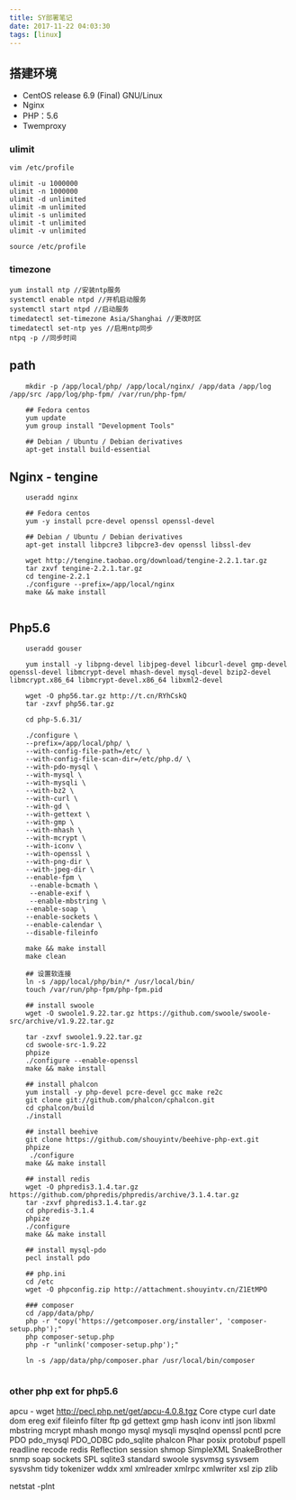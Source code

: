 ```yaml
---
title: SY部署笔记
date: 2017-11-22 04:03:30
tags: [linux]
---
```


## 搭建环境

* CentOS release 6.9 (Final) GNU/Linux
* Nginx
* PHP：5.6
* Twemproxy

<!-- more -->

### ulimit

```
vim /etc/profile

ulimit -u 1000000
ulimit -n 1000000
ulimit -d unlimited
ulimit -m unlimited
ulimit -s unlimited
ulimit -t unlimited
ulimit -v unlimited

source /etc/profile
```

### timezone
```
yum install ntp //安装ntp服务
systemctl enable ntpd //开机启动服务
systemctl start ntpd //启动服务
timedatectl set-timezone Asia/Shanghai //更改时区
timedatectl set-ntp yes //启用ntp同步
ntpq -p //同步时间
```


## path

```
    mkdir -p /app/local/php/ /app/local/nginx/ /app/data /app/log /app/src /app/log/php-fpm/ /var/run/php-fpm/
    
    ## Fedora centos
    yum update
    yum group install "Development Tools"
    
    ## Debian / Ubuntu / Debian derivatives
    apt-get install build-essential
```

## Nginx - tengine

````
    useradd nginx    
    
    ## Fedora centos
    yum -y install pcre-devel openssl openssl-devel
    
    ## Debian / Ubuntu / Debian derivatives
    apt-get install libpcre3 libpcre3-dev openssl libssl-dev
    
    wget http://tengine.taobao.org/download/tengine-2.2.1.tar.gz
    tar zxvf tengine-2.2.1.tar.gz
    cd tengine-2.2.1
    ./configure --prefix=/app/local/nginx
    make && make install 
    
````

## Php5.6

````
    useradd gouser

    yum install -y libpng-devel libjpeg-devel libcurl-devel gmp-devel openssl-devel libmcrypt-devel mhash-devel mysql-devel bzip2-devel libmcrypt.x86_64 libmcrypt-devel.x86_64 libxml2-devel

    wget -O php56.tar.gz http://t.cn/RYhCskQ
    tar -zxvf php56.tar.gz

    cd php-5.6.31/
    
    ./configure \
    --prefix=/app/local/php/ \
    --with-config-file-path=/etc/ \
    --with-config-file-scan-dir=/etc/php.d/ \
    --with-pdo-mysql \
    --with-mysql \
    --with-mysqli \
    --with-bz2 \
    --with-curl \
    --with-gd \
    --with-gettext \
    --with-gmp \
    --with-mhash \
    --with-mcrypt \
    --with-iconv \
    --with-openssl \
    --with-png-dir \
    --with-jpeg-dir \
    --enable-fpm \
	 --enable-bcmath \
	 --enable-exif \
	 --enable-mbstring \
    --enable-soap \
    --enable-sockets \
    --enable-calendar \
    --disable-fileinfo 
    
    make && make install
    make clean
    
    ## 设置软连接
    ln -s /app/local/php/bin/* /usr/local/bin/
    touch /var/run/php-fpm/php-fpm.pid

    ## install swoole
    wget -O swoole1.9.22.tar.gz https://github.com/swoole/swoole-src/archive/v1.9.22.tar.gz

    tar -zxvf swoole1.9.22.tar.gz
    cd swoole-src-1.9.22
    phpize
    ./configure --enable-openssl
    make && make install

    ## install phalcon
    yum install -y php-devel pcre-devel gcc make re2c
    git clone git://github.com/phalcon/cphalcon.git
    cd cphalcon/build
    ./install

    ## install beehive
    git clone https://github.com/shouyintv/beehive-php-ext.git
    phpize
     ./configure
    make && make install

    ## install redis
    wget -O phpredis3.1.4.tar.gz https://github.com/phpredis/phpredis/archive/3.1.4.tar.gz
    tar -zxvf phpredis3.1.4.tar.gz
    cd phpredis-3.1.4
    phpize
    ./configure
    make && make install

    ## install mysql-pdo
    pecl install pdo

    ## php.ini
    cd /etc
    wget -O phpconfig.zip http://attachment.shouyintv.cn/Z1EtMPO
    
    ### composer
    cd /app/data/php/
    php -r "copy('https://getcomposer.org/installer', 'composer-setup.php');"
    php composer-setup.php
    php -r "unlink('composer-setup.php');"
    
    ln -s /app/data/php/composer.phar /usr/local/bin/composer
    
````



### other php ext for php5.6
apcu - wget http://pecl.php.net/get/apcu-4.0.8.tgz
Core
ctype
curl
date
dom
ereg
exif
fileinfo
filter
ftp
gd
gettext
gmp
hash
iconv
intl
json
libxml
mbstring
mcrypt
mhash
mongo
mysql
mysqli
mysqlnd
openssl
pcntl
pcre
PDO
pdo_mysql
PDO_ODBC
pdo_sqlite
phalcon
Phar
posix
protobuf
pspell
readline
recode
redis
Reflection
session
shmop
SimpleXML
SnakeBrother
snmp
soap
sockets
SPL
sqlite3
standard
swoole
sysvmsg
sysvsem
sysvshm
tidy
tokenizer
wddx
xml
xmlreader
xmlrpc
xmlwriter
xsl
zip
zlib



netstat -plnt

